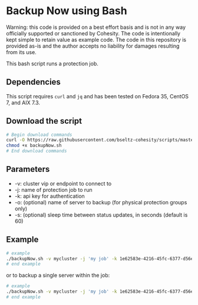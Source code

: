 # Backup Now using Bash

Warning: this code is provided on a best effort basis and is not in any way officially supported or sanctioned by Cohesity. The code is intentionally kept simple to retain value as example code. The code in this repository is provided as-is and the author accepts no liability for damages resulting from its use.

This bash script runs a protection job.

## Dependencies

This script requires `curl` and `jq` and has been tested on Fedora 35, CentOS 7, and AIX 7.3.

## Download the script

```bash
# Begin download commands
curl -O https://raw.githubusercontent.com/bseltz-cohesity/scripts/master/bash/backupNow/backupNow.sh
chmod +x backupNow.sh
# End download commands
```

## Parameters

* -v: cluster vip or endpoint to connect to
* -j: name of protection job to run
* -k: api key for authentication
* -o: (optional) name of server to backup (for physical protection groups only)
* -s: (optional) sleep time between status updates, in seconds (default is 60)

## Example

```bash
# example
./backupNow.sh -v mycluster -j 'my job' -k 1e62583e-4216-45fc-6377-d56e2c5c3776
# end example
```

or to backup a single server within the job:

```bash
# example
./backupNow.sh -v mycluster -j 'my job' -k 1e62583e-4216-45fc-6377-d56e2c5c3776 -o server1.mydomain.net
# end example
```
